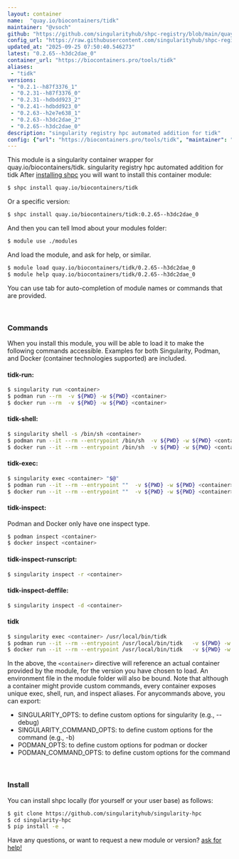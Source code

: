 ```yaml
---
layout: container
name:  "quay.io/biocontainers/tidk"
maintainer: "@vsoch"
github: "https://github.com/singularityhub/shpc-registry/blob/main/quay.io/biocontainers/tidk/container.yaml"
config_url: "https://raw.githubusercontent.com/singularityhub/shpc-registry/main/quay.io/biocontainers/tidk/container.yaml"
updated_at: "2025-09-25 07:50:40.546273"
latest: "0.2.65--h3dc2dae_0"
container_url: "https://biocontainers.pro/tools/tidk"
aliases:
 - "tidk"
versions:
 - "0.2.1--h87f3376_1"
 - "0.2.31--h87f3376_0"
 - "0.2.31--hdbdd923_2"
 - "0.2.41--hdbdd923_0"
 - "0.2.63--h2e7e638_1"
 - "0.2.63--h3dc2dae_2"
 - "0.2.65--h3dc2dae_0"
description: "singularity registry hpc automated addition for tidk"
config: {"url": "https://biocontainers.pro/tools/tidk", "maintainer": "@vsoch", "description": "singularity registry hpc automated addition for tidk", "latest": {"0.2.65--h3dc2dae_0": "sha256:f1eb13335e29010df16fa48e2bdf6b18de4b42c8d8e44dcc30ae13a6b9e0e9ae"}, "tags": {"0.2.1--h87f3376_1": "sha256:920d2cf7e33c7450eb5e85f7eaa5e30d9de2c2e765445d5b7e92c55bb8f3e5fc", "0.2.31--h87f3376_0": "sha256:40f4c8ab1df387024c2e51f4c927a08c2384e4858d9eb899c42254b47b779478", "0.2.31--hdbdd923_2": "sha256:8a157c2903b29b626aedbd92f463af86333cfd7b18e450e01baddbe913473106", "0.2.41--hdbdd923_0": "sha256:35bb0f642ac454a0efe3043f373509a937f606c451a7096a06f75635da24dba7", "0.2.63--h2e7e638_1": "sha256:f62cea5767c70343926c082973ea4b4932e5e9f152ee891e48142dc20fdcf2c2", "0.2.63--h3dc2dae_2": "sha256:45172f6a9a049fa1db6cfd29d2ebd84095f28b024ce5a58045c5b97ceb47ed26", "0.2.65--h3dc2dae_0": "sha256:f1eb13335e29010df16fa48e2bdf6b18de4b42c8d8e44dcc30ae13a6b9e0e9ae"}, "docker": "quay.io/biocontainers/tidk", "aliases": {"tidk": "/usr/local/bin/tidk"}}
---
```


This module is a singularity container wrapper for quay.io/biocontainers/tidk.
singularity registry hpc automated addition for tidk
After [installing shpc](#install) you will want to install this container module:


```bash
$ shpc install quay.io/biocontainers/tidk
```

Or a specific version:

```bash
$ shpc install quay.io/biocontainers/tidk:0.2.65--h3dc2dae_0
```

And then you can tell lmod about your modules folder:

```bash
$ module use ./modules
```

And load the module, and ask for help, or similar.

```bash
$ module load quay.io/biocontainers/tidk/0.2.65--h3dc2dae_0
$ module help quay.io/biocontainers/tidk/0.2.65--h3dc2dae_0
```

You can use tab for auto-completion of module names or commands that are provided.

<br>

### Commands

When you install this module, you will be able to load it to make the following commands accessible.
Examples for both Singularity, Podman, and Docker (container technologies supported) are included.

#### tidk-run:

```bash
$ singularity run <container>
$ podman run --rm  -v ${PWD} -w ${PWD} <container>
$ docker run --rm  -v ${PWD} -w ${PWD} <container>
```

#### tidk-shell:

```bash
$ singularity shell -s /bin/sh <container>
$ podman run --it --rm --entrypoint /bin/sh  -v ${PWD} -w ${PWD} <container>
$ docker run --it --rm --entrypoint /bin/sh  -v ${PWD} -w ${PWD} <container>
```

#### tidk-exec:

```bash
$ singularity exec <container> "$@"
$ podman run --it --rm --entrypoint ""  -v ${PWD} -w ${PWD} <container> "$@"
$ docker run --it --rm --entrypoint ""  -v ${PWD} -w ${PWD} <container> "$@"
```

#### tidk-inspect:

Podman and Docker only have one inspect type.

```bash
$ podman inspect <container>
$ docker inspect <container>
```

#### tidk-inspect-runscript:

```bash
$ singularity inspect -r <container>
```

#### tidk-inspect-deffile:

```bash
$ singularity inspect -d <container>
```


#### tidk

```bash
$ singularity exec <container> /usr/local/bin/tidk
$ podman run --it --rm --entrypoint /usr/local/bin/tidk   -v ${PWD} -w ${PWD} <container> -c " $@"
$ docker run --it --rm --entrypoint /usr/local/bin/tidk   -v ${PWD} -w ${PWD} <container> -c " $@"
```



In the above, the `<container>` directive will reference an actual container provided
by the module, for the version you have chosen to load. An environment file in the
module folder will also be bound. Note that although a container
might provide custom commands, every container exposes unique exec, shell, run, and
inspect aliases. For anycommands above, you can export:

 - SINGULARITY_OPTS: to define custom options for singularity (e.g., --debug)
 - SINGULARITY_COMMAND_OPTS: to define custom options for the command (e.g., -b)
 - PODMAN_OPTS: to define custom options for podman or docker
 - PODMAN_COMMAND_OPTS: to define custom options for the command

<br>

### Install

You can install shpc locally (for yourself or your user base) as follows:

```bash
$ git clone https://github.com/singularityhub/singularity-hpc
$ cd singularity-hpc
$ pip install -e .
```

Have any questions, or want to request a new module or version? [ask for help!](https://github.com/singularityhub/singularity-hpc/issues)